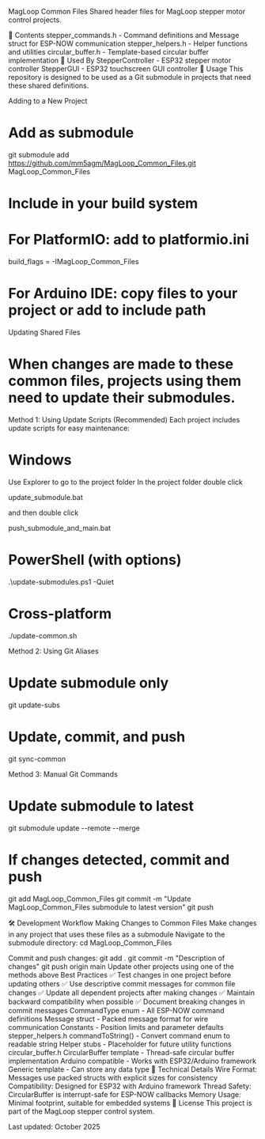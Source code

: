 MagLoop Common Files
Shared header files for MagLoop stepper motor control projects.

📁 Contents
stepper_commands.h - Command definitions and Message struct for ESP-NOW communication
stepper_helpers.h - Helper functions and utilities
circular_buffer.h - Template-based circular buffer implementation
🔗 Used By
StepperController - ESP32 stepper motor controller
StepperGUI - ESP32 touchscreen GUI controller
🚀 Usage
This repository is designed to be used as a Git submodule in projects that need these shared definitions.

Adding to a New Project
# Add as submodule
git submodule add https://github.com/mm5agm/MagLoop_Common_Files.git MagLoop_Common_Files

# Include in your build system
# For PlatformIO: add to platformio.ini
build_flags = -IMagLoop_Common_Files

# For Arduino IDE: copy files to your project or add to include path
Updating Shared Files
# When changes are made to these common files, projects using them need to update their submodules.

Method 1: Using Update Scripts (Recommended)
Each project includes update scripts for easy maintenance:
# Windows
Use Explorer to go to the project folder
In the project folder double click 

update_submodule.bat

and then double click

push_submodule_and_main.bat

# PowerShell (with options)
.\update-submodules.ps1 -Quiet

# Cross-platform
./update-common.sh

Method 2: Using Git Aliases
# Update submodule only
git update-subs

# Update, commit, and push
git sync-common

Method 3: Manual Git Commands
# Update submodule to latest
git submodule update --remote --merge

# If changes detected, commit and push
git add MagLoop_Common_Files
git commit -m "Update MagLoop_Common_Files submodule to latest version"
git push

🛠 Development Workflow
Making Changes to Common Files
Make changes in any project that uses these files as a submodule
Navigate to the submodule directory:
cd MagLoop_Common_Files

Commit and push changes:
git add .
git commit -m "Description of changes"
git push origin main
Update other projects using one of the methods above
Best Practices
✅ Test changes in one project before updating others
✅ Use descriptive commit messages for common file changes
✅ Update all dependent projects after making changes
✅ Maintain backward compatibility when possible
✅ Document breaking changes in commit messages
CommandType enum - All ESP-NOW command definitions
Message struct - Packed message format for wire communication
Constants - Position limits and parameter defaults
stepper_helpers.h
commandToString() - Convert command enum to readable string
Helper stubs - Placeholder for future utility functions
circular_buffer.h
CircularBuffer template - Thread-safe circular buffer implementation
Arduino compatible - Works with ESP32/Arduino framework
Generic template - Can store any data type
🔧 Technical Details
Wire Format: Messages use packed structs with explicit sizes for consistency
Compatibility: Designed for ESP32 with Arduino framework
Thread Safety: CircularBuffer is interrupt-safe for ESP-NOW callbacks
Memory Usage: Minimal footprint, suitable for embedded systems
📄 License
This project is part of the MagLoop stepper control system.

Last updated: October 2025
